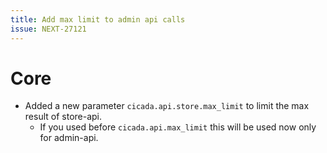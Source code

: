 ```yaml
---
title: Add max limit to admin api calls
issue: NEXT-27121
---
```


# Core

* Added a new parameter `cicada.api.store.max_limit` to limit the max result of store-api.
  * If you used before `cicada.api.max_limit` this will be used now only for admin-api.
